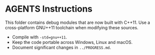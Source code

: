 # AGENTS Instructions

This folder contains debug modules that are now built with C++11. Use a cross-platform
GNU++11 toolchain when modifying these sources.

- Compile with `-std=gnu++11`.
- Keep the code portable across Windows, Linux and macOS.
- Document significant changes in `../PROGRESS.md`.
